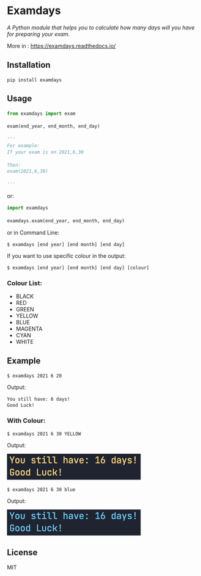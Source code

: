 # Examdays

*A Python module that helps you to calculate how many days will you have for preparing your exam.*

More in : https://examdays.readthedocs.io/


## Installation

```
pip install examdays
```

## Usage

```python
from examdays import exam

exam(end_year, end_month, end_day)

'''
For example:
If your exam is on 2021,6,30

Then:
exam(2021,6,30)

'''

```

or:

```python
import examdays

examdays.exam(end_year, end_month, end_day)

```

or in Command Line:

```
$ examdays [end year] [end month] [end day] 
```

If you want to use specific colour in the output:

```
$ examdays [end year] [end month] [end day] [colour]
```

### Colour List:

+ BLACK
+ RED 
+ GREEN 
+ YELLOW 
+ BLUE 
+ MAGENTA
+ CYAN
+ WHITE 


## Example

```
$ examdays 2021 6 20
```

Output:
```
You still have: 6 days!
Good Luck! 
```

### With Colour:

```
$ examdays 2021 6 30 YELLOW
```
Output:

![Yellow](./yellow.png)

```
$ examdays 2021 6 30 blue
```

Output:

![Blue](./blue.png)


## License

MIT
